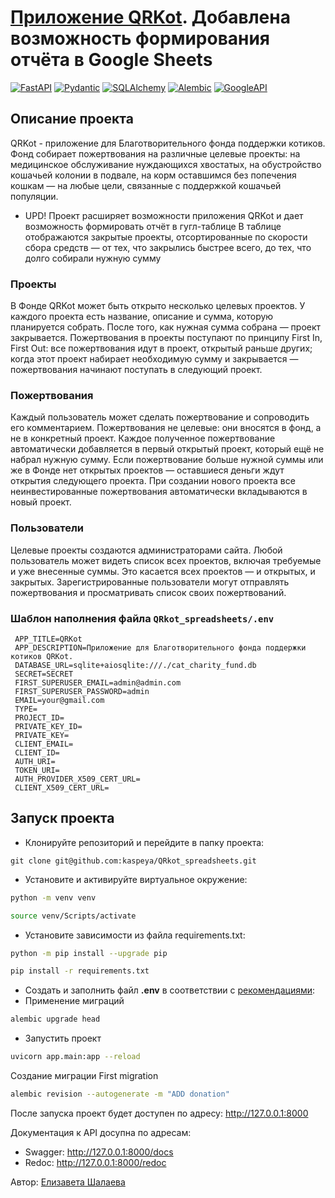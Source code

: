 # [Приложение QRKot](https://github.com/kaspeya/cat_charity_fund). Добавлена возможность формирования отчёта в Google Sheets
[![FastAPI](https://img.shields.io/badge/-FastAPI-464646?style=flat&logo=FastAPI&logoColor=ffffff&color=043A6B)](https://fastapi.tiangolo.com/)
[![Pydantic](https://img.shields.io/badge/-Pydantic-464646?style=flat&logo=Pydantic&logoColor=ffffff&color=043A6B)](https://docs.pydantic.dev/)
[![SQLAlchemy](https://img.shields.io/badge/-SQLAlchemy-464646?style=flat&logo=SQLAlchemy%20REST%20Framework&logoColor=ffffff&color=043A6B)](https://www.sqlalchemy.org/)
[![Alembic](https://img.shields.io/badge/-Alembic-464646?style=flat&logo=Alembic&logoColor=ffffff&color=043A6B)](https://alembic.sqlalchemy.org/en/latest/)
[![GoogleAPI](https://img.shields.io/badge/-GoogleAPI-464646?style=flat&logo=GoogleAPI&logoColor=ffffff&color=043A6B)](https://support.google.com/googleapi/?hl=en#topic=7014522)
## Описание проекта
QRKot - приложение для Благотворительного фонда поддержки котиков. Фонд собирает пожертвования на различные целевые проекты: на медицинское обслуживание нуждающихся хвостатых, на обустройство кошачьей колонии в подвале, на корм оставшимся без попечения кошкам — на любые цели, связанные с поддержкой кошачьей популяции.
- UPD!
Проект расширяет возможности приложения QRKot и дает возможность формировать отчёт в гугл-таблице
В таблице отображаются закрытые проекты, отсортированные по скорости сбора средств — от тех, что закрылись быстрее всего, до тех, что долго собирали нужную сумму
### Проекты
В Фонде QRKot может быть открыто несколько целевых проектов. У каждого проекта есть название, описание и сумма, которую планируется собрать. После того, как нужная сумма собрана — проект закрывается. Пожертвования в проекты поступают по принципу First In, First Out: все пожертвования идут в проект, открытый раньше других; когда этот проект набирает необходимую сумму и закрывается — пожертвования начинают поступать в следующий проект.

### Пожертвования
Каждый пользователь может сделать пожертвование и сопроводить его комментарием. Пожертвования не целевые: они вносятся в фонд, а не в конкретный проект. Каждое полученное пожертвование автоматически добавляется в первый открытый проект, который ещё не набрал нужную сумму. Если пожертвование больше нужной суммы или же в Фонде нет открытых проектов — оставшиеся деньги ждут открытия следующего проекта. При создании нового проекта все неинвестированные пожертвования автоматически вкладываются в новый проект.

### Пользователи
Целевые проекты создаются администраторами сайта. Любой пользователь может видеть список всех проектов, включая требуемые и уже внесенные суммы. Это касается всех проектов — и открытых, и закрытых. Зарегистрированные пользователи могут отправлять пожертвования и просматривать список своих пожертвований.


### Шаблон наполнения файла `QRkot_spreadsheets/.env`
```
 APP_TITLE=QRKot
 APP_DESCRIPTION=Приложение для Благотворительного фонда поддержки котиков QRKot.
 DATABASE_URL=sqlite+aiosqlite:///./cat_charity_fund.db
 SECRET=SECRET
 FIRST_SUPERUSER_EMAIL=admin@admin.com
 FIRST_SUPERUSER_PASSWORD=admin
 EMAIL=your@gmail.com
 TYPE=
 PROJECT_ID=
 PRIVATE_KEY_ID=
 PRIVATE_KEY=
 CLIENT_EMAIL=
 CLIENT_ID=
 AUTH_URI=
 TOKEN_URI=
 AUTH_PROVIDER_X509_CERT_URL=
 CLIENT_X509_CERT_URL=
```

## Запуск проекта
- Клонируйте репозиторий и перейдите в папку проекта:
```
git clone git@github.com:kaspeya/QRkot_spreadsheets.git
```
- Установите и активируйте виртуальное окружение:
```bash
python -m venv venv
```
```bash
source venv/Scripts/activate
```
- Установите зависимости из файла requirements.txt:
```bash
python -m pip install --upgrade pip
```
```bash
pip install -r requirements.txt
```
- Создать и заполнить файл **.env** в соответствии с [рекомендациями](#шаблон-наполнения-файла-QRkot_spreadsheetsenv):
- Применение миграций
```bash
alembic upgrade head 
```
- Запустить проект
```bash
uvicorn app.main:app --reload
```
Создание миграции First migration
```bash
alembic revision --autogenerate -m "ADD donation" 
```

После запуска проект будет доступен по адресу: http://127.0.0.1:8000

Документация к API досупна по адресам:
- Swagger: http://127.0.0.1:8000/docs
- Redoc: http://127.0.0.1:8000/redoc


Автор: [Елизавета Шалаева](https://github.com/kaspeya)
